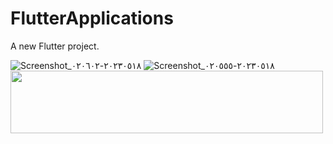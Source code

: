 # FlutterApplications

A new Flutter project.

![Screenshot_٢٠٢٣٠٥١٨-٠٢٠٦٠٢](https://github.com/KarimRaouf/Social_Media_App/assets/104146320/ec8a9afd-6c96-4326-9cab-760aa7a2649b)
![Screenshot_٢٠٢٣٠٥١٨-٠٢٠٥٥٥](https://github.com/KarimRaouf/Social_Media_App/assets/104146320/1e5f6266-d5f2-41a0-865c-8009069640a3)
<img src="https://github.com/KarimRaouf/Social_Media_App/assets/104146320/ec8a9afd-6c96-4326-9cab-760aa7a2649b"  width=500 height=100>
